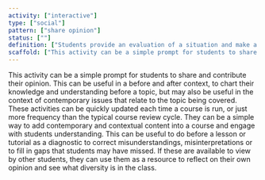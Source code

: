 ```yaml
---
activity: ["interactive"]
type: ["social"]
pattern: ["share opinion"]
status: [""]
definition: ["Students provide an evaluation of a situation and make a judgement drawing on their knowledge."]
scaffold: ["This activity can be a simple prompt for students to share and contribute their opinion. This can be useful in a before and after context, to chart their knowledge and understanding before a topic, but may also be useful in the context of contemporary issues that relate to the topic being covered. These activities can be quickly updated each time a course is run, or just more frequency than the typical course review cycle. They can be a simple way to add contemporary and contextual content into a course and engage with students understanding. This can be useful to do before a lesson or tutorial as a diagnostic to correct misunderstandings, misinterpretations or to fill in gaps that students may have missed. If these are available to view by other students, they can use them as a resource to reflect on their own opinion and see what diversity is in the class."]
---
```


This activity can be a simple prompt for students to share and contribute their opinion. This can be useful in a before and after context, to chart their knowledge and understanding before a topic, but may also be useful in the context of contemporary issues that relate to the topic being covered. These activities can be quickly updated each time a course is run, or just more frequency than the typical course review cycle. They can be a simple way to add contemporary and contextual content into a course and engage with students understanding. This can be useful to do before a lesson or tutorial as a diagnostic to correct misunderstandings, misinterpretations or to fill in gaps that students may have missed. If these are available to view by other students, they can use them as a resource to reflect on their own opinion and see what diversity is in the class.
